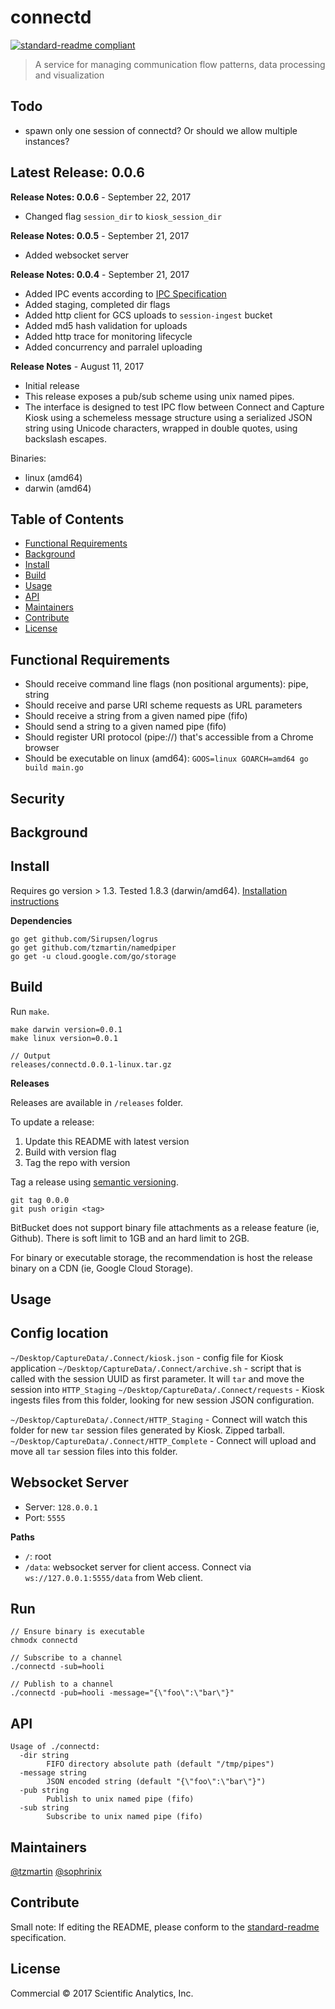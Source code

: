 # connectd

[![standard-readme compliant](https://img.shields.io/badge/standard--readme-OK-green.svg?style=flat-square)](https://github.com/RichardLitt/standard-readme)

> A service for managing communication flow patterns, data processing and visualization

## Todo

- spawn only one session of connectd?  Or should we allow multiple instances?

## Latest Release: 0.0.6

**Release Notes: 0.0.6** - September 22, 2017

- Changed flag `session_dir` to `kiosk_session_dir`

**Release Notes: 0.0.5** - September 21, 2017

- Added websocket server

**Release Notes: 0.0.4** - September 21, 2017

- Added IPC events according to [IPC Specification](https://docs.google.com/document/d/1XOiNHH9BwMXb0EZpWmK3kljaMJnmunjiiR692iOUg6w/edit)
- Added staging, completed dir flags
- Added http client for GCS uploads to `session-ingest` bucket
- Added md5 hash validation for uploads
- Added http trace for monitoring lifecycle
- Added concurrency and parralel uploading

**Release Notes** - August 11, 2017

- Initial release
- This release exposes a pub/sub scheme using unix named pipes. 
- The interface is designed to test IPC flow between Connect and Capture Kiosk using a schemeless message structure using a serialized JSON string using Unicode characters, wrapped in double quotes, using backslash escapes.

Binaries:

- linux (amd64)
- darwin (amd64)

## Table of Contents

- [Functional Requirements](#)
- [Background](#background)
- [Install](#install)
- [Build](#build)
- [Usage](#usage)
- [API](#api)
- [Maintainers](#maintainers)
- [Contribute](#contribute)
- [License](#license)

## Functional Requirements

- Should receive command line flags (non positional arguments): pipe, string
- Should receive and parse URI scheme requests as URL parameters
- Should receive a string from a given named pipe (fifo)
- Should send a string to a given named pipe (fifo)
- Should register URI protocol (pipe://) that's accessible from a Chrome browser
- Should be executable on linux (amd64): `GOOS=linux GOARCH=amd64 go build main.go`

## Security

## Background

## Install

Requires go version > 1.3. Tested 1.8.3 (darwin/amd64). [Installation instructions](https://golang.org/doc/install)

**Dependencies**

```
go get github.com/Sirupsen/logrus
go get github.com/tzmartin/namedpiper
go get -u cloud.google.com/go/storage

```

## Build

Run `make`.

```
make darwin version=0.0.1
make linux version=0.0.1

// Output
releases/connectd.0.0.1-linux.tar.gz
```

**Releases** 

Releases are available in `/releases` folder. 

To update a release:

1. Update this README with latest version
2. Build with version flag
3. Tag the repo with version

Tag a release using [semantic versioning](http://semver.org/).

```
git tag 0.0.0
git push origin <tag>
```

BitBucket does not support binary file attachments as a release feature (ie, Github).  There is soft limit to 1GB and an hard limit to 2GB.

For binary or executable storage, the recommendation is host the release binary on a CDN (ie, Google Cloud Storage).

## Usage

## Config location

`~/Desktop/CaptureData/.Connect/kiosk.json` - config file for Kiosk application
`~/Desktop/CaptureData/.Connect/archive.sh` - script that is called with the session UUID as first parameter. It will `tar` and move the session into `HTTP_Staging`
`~/Desktop/CaptureData/.Connect/requests` - Kiosk ingests files from this folder, looking for new session JSON configuration.

`~/Desktop/CaptureData/.Connect/HTTP_Staging` - Connect will watch this folder for new `tar` session files generated by Kiosk. Zipped tarball.
`~/Desktop/CaptureData/.Connect/HTTP_Complete` - Connect will upload and move all `tar` session files into this folder.

## Websocket Server

- Server: `128.0.0.1`
- Port: `5555`

**Paths**

- `/`: root
- `/data`: websocket server for client access. Connect via `ws://127.0.0.1:5555/data` from Web client.

## Run

```
// Ensure binary is executable
chmodx connectd
```

```
// Subscribe to a channel
./connectd -sub=hooli

// Publish to a channel
./connectd -pub=hooli -message="{\"foo\":\"bar\"}"
```

## API

```
Usage of ./connectd:
  -dir string
    	FIFO directory absolute path (default "/tmp/pipes")
  -message string
    	JSON encoded string (default "{\"foo\":\"bar\"}")
  -pub string
    	Publish to unix named pipe (fifo)
  -sub string
    	Subscribe to unix named pipe (fifo)
```

## Maintainers

[@tzmartin](https://github.com/tzmartin)
[@sophrinix](https://github.com/sophrinix)

## Contribute

Small note: If editing the README, please conform to the [standard-readme](https://github.com/RichardLitt/standard-readme) specification.

## License

Commercial © 2017 Scientific Analytics, Inc.
